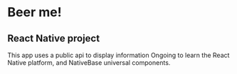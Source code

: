# Beer me!

## React Native project
This app uses a public api to display information 
Ongoing to learn the React Native platform, and NativeBase universal components.
